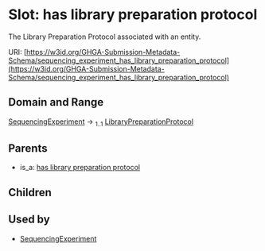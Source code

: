 
# Slot: has library preparation protocol


The Library Preparation Protocol associated with an entity.

URI: [https://w3id.org/GHGA-Submission-Metadata-Schema/sequencing_experiment_has_library_preparation_protocol](https://w3id.org/GHGA-Submission-Metadata-Schema/sequencing_experiment_has_library_preparation_protocol)


## Domain and Range

[SequencingExperiment](SequencingExperiment.md) &#8594;  <sub>1..1</sub> [LibraryPreparationProtocol](LibraryPreparationProtocol.md)

## Parents

 *  is_a: [has library preparation protocol](has_library_preparation_protocol.md)

## Children


## Used by

 * [SequencingExperiment](SequencingExperiment.md)
